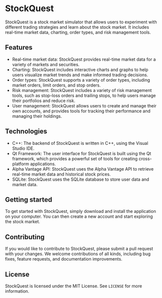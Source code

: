 # StockQuest

StockQuest is a stock market simulator that allows users to experiment with different trading strategies and learn about the stock market. It includes real-time market data, charting, order types, and risk management tools.

## Features

- Real-time market data: StockQuest provides real-time market data for a variety of markets and securities.
- Charting: StockQuest includes interactive charts and graphs to help users visualize market trends and make informed trading decisions.
- Order types: StockQuest supports a variety of order types, including market orders, limit orders, and stop orders.
- Risk management: StockQuest includes a variety of risk management tools, such as stop-loss orders and trailing stops, to help users manage their portfolios and reduce risk.
- User management: StockQuest allows users to create and manage their own accounts, and provides tools for tracking their performance and managing their holdings.

## Technologies

- C++: The backend of StockQuest is written in C++, using the Visual Studio IDE.
- Qt Framework: The user interface for StockQuest is built using the Qt framework, which provides a powerful set of tools for creating cross-platform applications.
- Alpha Vantage API: StockQuest uses the Alpha Vantage API to retrieve real-time market data and historical stock prices.
- SQLite: StockQuest uses the SQLite database to store user data and market data.

## Getting started

To get started with StockQuest, simply download and install the application on your computer. You can then create a new account and start exploring the stock market.

## Contributing

If you would like to contribute to StockQuest, please submit a pull request with your changes. We welcome contributions of all kinds, including bug fixes, feature requests, and documentation improvements.

## License

StockQuest is licensed under the MIT License. See `LICENSE` for more information.
